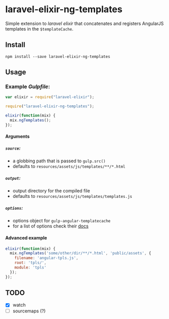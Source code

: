 # laravel-elixir-ng-templates

Simple extension to *laravel elixir* that concatenates and registers AngularJS templates in the `$templateCache`.

## Install

```
npm install --save laravel-elixir-ng-templates
```

## Usage

### Example *Gulpfile*:

```javascript
var elixir = require("laravel-elixir");

require("laravel-elixir-ng-templates");

elixir(function(mix) {
  mix.ngTemplates();
});

```

#### Arguments

##### `source`:

- a globbing path that is passed to `gulp.src()`
- defaults to `resources/assets/js/templates/**/*.html`

##### `output`:

- output directory for the compiled file
- defaults to `resources/assets/js/templates/templates.js`

##### `options`:

- options object for `gulp-angular-templatecache`
- for a list of options check their [docs](https://github.com/miickel/gulp-angular-templatecache#api)

#### Advanced example

```javascript
elixir(function(mix) {
  mix.ngTemplates('some/other/dir/**/*.html', 'public/assets', {
    filename: 'angular-tpls.js',
    root: 'tpls/',
    module: 'tpls'
  });
});
```
## TODO

- [x] watch
- [ ] sourcemaps (?)